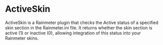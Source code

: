 # ActiveSkin
ActiveSkin is a Rainmeter plugin that checks the Active status of a specified skin section in the Rainmeter.ini file. It returns whether the skin section is active (1) or inactive (0), allowing integration of this status into your Rainmeter skins.
